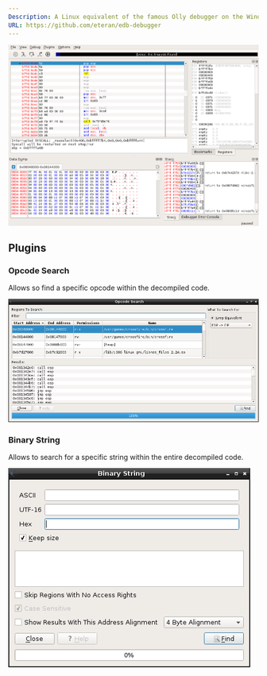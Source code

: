 ```yaml
---
Description: A Linux equivalent of the famous Olly debugger on the Windows platform.
URL: https://github.com/eteran/edb-debugger
---
```


![](../../zzz_res/attachments/edb.png)

## Plugins

### Opcode Search

Allows so find a specific opcode within the decompiled code.

![](../../zzz_res/attachments/edb2.png)

### Binary String

Allows to search for a specific string within the entire decompiled code.

![](../../zzz_res/attachments/edb3.png)